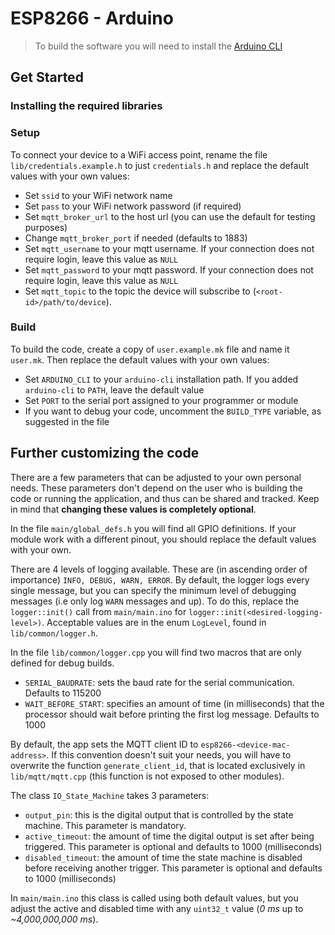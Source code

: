 # ESP8266 - Arduino

> To build the software you will need to install the [Arduino CLI](https://arduino.github.io/arduino-cli/0.29/)

## Get Started

### Installing the required libraries

### Setup

To connect your device to a WiFi access point, rename the file `lib/credentials.example.h` to just `credentials.h` and replace the default values with your own values:

- Set `ssid` to your WiFi network name
- Set `pass` to your WiFi network password (if required)
- Set `mqtt_broker_url` to the host url (you can use the default for testing purposes)
- Change `mqtt_broker_port` if needed (defaults to 1883)
- Set `mqtt_username` to your mqtt username. If your connection does not require login, leave this value as `NULL`
- Set `mqtt_password` to your mqtt password. If your connection does not require login, leave this value as `NULL`
- Set `mqtt_topic` to the topic the device will subscribe to (`<root-id>/path/to/device`).

### Build

To build the code, create a copy of `user.example.mk` file and name it `user.mk`. Then replace the default values with your own values:

- Set `ARDUINO_CLI` to your `arduino-cli` installation path. If you added `arduino-cli` to `PATH`, leave the default value
- Set `PORT` to the serial port assigned to your programmer or module
- If you want to debug your code, uncomment the `BUILD_TYPE` variable, as suggested in the file

## Further customizing the code

There are a few parameters that can be adjusted to your own personal needs. These parameters don't depend on the user who is building the code or running the application, and thus can be shared and tracked. Keep in mind that **changing these values is completely optional**.

In the file `main/global_defs.h` you will find all GPIO definitions. If your module work with a different pinout, you should replace the default values with your own.

There are 4 levels of logging available. These are (in ascending order of importance) `INFO, DEBUG, WARN, ERROR`. By default, the logger logs every single message, but you can specify the minimum level of debugging messages (i.e only log `WARN` messages and up). To do this, replace the `logger::init()` call from `main/main.ino` for `logger::init(<desired-logging-level>)`. Acceptable values are in the enum `LogLevel`, found in `lib/common/logger.h`.

In the file `lib/common/logger.cpp` you will find two macros that are only defined for debug builds.
- `SERIAL_BAUDRATE`: sets the baud rate for the serial communication. Defaults to 115200
- `WAIT_BEFORE_START`: specifies an amount of time (in milliseconds) that the processor should wait before printing the first log message. Defaults to 1000

By default, the app sets the MQTT client ID to `esp8266-<device-mac-address>`. If this convention doesn't suit your needs, you will have to overwrite the function `generate_client_id`, that is located exclusively in `lib/mqtt/mqtt.cpp` (this function is not exposed to other modules).

The class `IO_State_Machine` takes 3 parameters:
- `output_pin`: this is the digital output that is controlled by the state machine. This parameter is mandatory.
- `active_timeout`: the amount of time the digital output is set after being triggered. This parameter is optional and defaults to 1000 (milliseconds)
- `disabled_timeout`: the amount of time the state machine is disabled before receiving another trigger. This parameter is optional and defaults to 1000 (milliseconds)

In `main/main.ino` this class is called using both default values, but you adjust the active and disabled time with any `uint32_t` value (_0 ms_ up to _~4,000,000,000 ms_).
